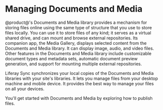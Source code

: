 # Managing Documents and Media

@product@'s Documents and Media library provides a mechanism for storing files
online using the same type of structure that you use to store files locally. You
can use it to store files of any kind; it serves as a virtual shared drive, and
can mount and browse external repositories. Its companion app, the Media
Gallery, displays selected content from the Documents and Media library. It can
display image, audio, and video files. Other features in the Documents and Media
library include customizable document types and metadata sets, automatic
document preview generation, and support for mounting multiple external
repositories.

Liferay Sync synchronizes your local copies of the Documents and Media libraries
with your site's libraries. It lets you manage files from your desktop machine
and mobile device. It provides the best way to manage your files on all your
devices.

You'll get started with Documents and Media by exploring how to publish files.
